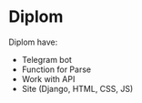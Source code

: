 # Diplom

Diplom have:
- Telegram bot
- Function for Parse
- Work with API 
- Site (Django, HTML, CSS, JS)

